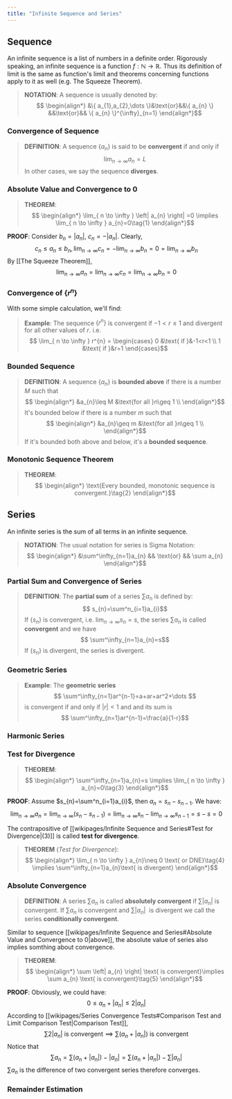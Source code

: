 ```yaml
---
title: "Infinite Sequence and Series"
---
```

## Sequence
An infinite sequence is a list of numbers in a definite order. Rigorously speaking, an infinite sequence is a function $f : \mathbb{N}\to\mathbb{R}$. Thus its definition of limit is the same as function's limit and theorems concerning functions apply to it as well (e.g. The Squeeze Theorem).

> **NOTATION**:
> A sequence is usually denoted by:
> $$
\begin{align*}
&\{ a_{1},a_{2},\dots \}&\text{or}&&\{ a_{n} \} &&\text{or}&& \{ a_{n} \}^{\infty}_{n=1}
\end{align*}$$

### Convergence of Sequence

>**DEFINITION**:
>A sequence $\{ a_{n} \}$ is said to be **convergent** if and only if
>$$
\lim_{ n \to \infty } a_{n} = L$$
>In other cases, we say the sequence **diverges**.

### Absolute Value and Convergence to 0
>**THEOREM**:
>$$
\begin{align*}
\lim_{ n \to \infty } \left| a_{n} \right| =0 \implies \lim_{ n \to \infty } a_{n}=0\tag{1}
\end{align*}$$

**PROOF**:
Consider $b_{n}=\left| a_n \right|,\ c_{n}=-\left| a_n \right|$.
Clearly,
$$
c_{n}\leq a_{n}\leq b_{n},\lim_{ n \to \infty } c_{n}=-\lim_{ n \to \infty } b_{n}=0=\lim_{ n \to \infty } b_{n}
$$
By [[The Squeeze Theorem]],
$$
\lim_{ n \to \infty } a_{n}=\lim_{ n \to \infty } c_{n}=\lim_{ n \to \infty } b_{n} = 0
$$
### Convergence of $\{ r^{n} \}$
With some simple calculation, we'll find:
>**Example**:
>The sequence $\{ r^n \}$ is convergent if $-1<r\leq 1$ and divergent for all other values of $r$.
>i.e.
>$$
\lim_{ n \to \infty } r^{n} = \begin{cases}
0 &\text{ if }&-1<r<1 \\
1 &\text{ if }&r=1
\end{cases}$$

### Bounded Sequence
> **DEFINITION**:
> A sequence $\{ a_{n} \}$ is **bounded above** if there is a  number $M$ such that
> $$
\begin{align*}
&a_{n}\leq M &\text{for all }n\geq 1 \\
\end{align*}$$
>It's bounded below if there is a number $m$ such that
>$$
\begin{align*}
&a_{n}\geq  m &\text{for all }n\geq 1 \\
\end{align*}$$
>If it's bounded both above and below, it's a **bounded sequence**.

### Monotonic Sequence Theorem
>**THEOREM**:
>$$
\begin{align*}
\text{Every bounded, monotonic sequence is convergent.}\tag{2}
\end{align*}$$

## Series
An infinite series is the sum of all terms in an infinite sequence.

>**NOTATION**:
>The usual notation for series is Sigma Notation:
>$$
\begin{align*}
&\sum^\infty_{n=1}a_{n} && \text{or} && \sum a_{n}
\end{align*}$$


### Partial Sum and Convergence of Series
>**DEFINITION**:
>The **partial sum** of a series $\sum a_{n}$ is defined by:
>$$
s_{n}=\sum^n_{i=1}a_{i}$$
>If $\{ s_{n} \}$ is convergent, i.e. $\lim_{ n \to \infty } s_{n}=s$, the series $\sum a_{n}$ is called **convergent** and we have
>$$
\sum^\infty_{n=1}a_{n}=s$$
>If $\{ s_{n} \}$ is divergent, the series is divergent.

### Geometric Series
>**Example**:
>The **geometric series**
>$$
\sum^\infty_{n=1}ar^{n-1}=a+ar+ar^2+\dots $$
>is convergent if and only if $\left| r \right| <1$ and and its sum is
>$$
\sum^\infty_{n=1}ar^{n-1}=\frac{a}{1-r}$$

### Harmonic Series

### Test for Divergence
>**THEOREM**:
>$$
\begin{align*}
\sum^\infty_{n=1}a_{n}=s \implies \lim_{ n \to \infty } a_{n}=0\tag{3}
\end{align*}$$

**PROOF**:
Assume $s_{n}=\sum^n_{i=1}a_{i}$, then $a_{n}=s_{n}-s_{n-1}$.
We have:
$$
\lim_{ n \to \infty } a_{n}=\lim_{ n \to \infty } (s_{n}-s_{n-1})=\lim_{ n \to \infty } s_{n}-\lim_{ n \to \infty } s_{n-1}=s-s=0
$$

The contrapositive of [[wikipages/Infinite Sequence and Series#Test for Divergence|(3)]] is called **test for divergence**.

>**THEOREM** (*Test for Divergence*):
>$$
\begin{align*}
\lim_{ n \to \infty } a_{n}\neq 0 \text{ or DNE}\tag{4} \implies \sum^\infty_{n=1}a_{n}\text{ is divergent}
\end{align*}$$

### Absolute Convergence
>**DEFINITION**:
>A series $\sum a_{n}$ is called **absolutely convergent** if $\sum |a_{n}|$ is convergent.
>If $\sum a_{n}$ is convergent and $\sum |a_{n}|$  is divergent we call the series **conditionally convergent**.

Similar to sequence [[wikipages/Infinite Sequence and Series#Absolute Value and Convergence to 0|above]], the absolute value of  series also implies somthing about convergence.
>**THEOREM**:
>$$
\begin{align*}
\sum \left| a_{n} \right| \text{ is convergent}\implies \sum  a_{n}  \text{ is convergent}\tag{5}
\end{align*}$$

**PROOF**:
Obviously, we could have:
$$
0\leq a_{n}+\left| a_{n} \right| \leq 2|a_{n}|
$$
According to [[wikipages/Series Convergence Tests#Comparison Test and Limit Comparison Test|Comparison Test]],
$$
\sum 2|a_{n}| \text{ is convergent}\implies \sum (a_{n}+|a_{n}|) \text{ is convergent}
$$
Notice that
$$\sum a_{n}=\sum (a_{n}+|a_{n}|)-|a_{n}|=\sum (a_{n}+|a_{n}|)-\sum |a_{n}|$$
$\sum a_{n}$ is the difference of two convergent series therefore converges.

### Remainder Estimation
